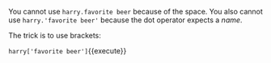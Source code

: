 You cannot use `harry.favorite beer` because of the space. You also cannot use `harry.'favorite beer'` because the dot operator expects a *name*. 

The trick is to use brackets:

```harry['favorite beer']```{{execute}}
